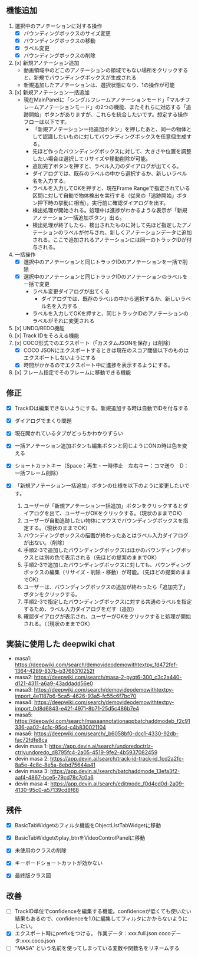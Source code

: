 ## 機能追加

1. 選択中のアノテーションに対する操作
      - [x] バウンディングボックスのサイズ変更 
      - [x] バウンディングボックスの移動
      - [x] ラベル変更
      - [x] バウンディングボックスの削除 
2. [x] 新規アノテーション追加
      - 動画領域中のどこのアノテーションの領域でもない場所をクリックすると、新規でバウンディングボックスが生成される
      - 新規追加したアノテーションは、選択状態になり、1の操作が可能
3. [x] 新規アノテーション一括追加
      - 現在MainPanelに「シングルフレームアノテーションモード」「マルチフレームアノテーションモード」の2つの機能、またそれらに対応する「追跡開始」ボタンがありますが、これらを統合したいです。想定する操作フローは以下です。
          - 「新規アノテーション一括追加ボタン」を押したあと、同一の物体として認識したいものに対してバウンディングボックスを任意個生成する。
          - 先ほど作ったバウンディングボックスに対して、大きさや位置を調整したい場合は選択してリサイズや移動削除が可能。
          - 追加完了ボタンを押すと、ラベル入力のダイアログが出てくる。
          - ダイアログでは、既存のラベルの中から選択するか、新しいラベル名を入力する。
          - ラベルを入力してOKを押すと、現在Frame Rangeで指定されている区間に対して自動で物体検出を実行する（従来の「追跡開始」ボタン押下時の挙動に相当）。実行前に確認ダイアログを出す。
          - 検出処理が開始される。処理中は進捗がわかるような表示が「新規アノテーション一括追加ボタン」出る。
          - 検出処理が終了したら、検出されたものに対して先ほど指定したアノテーションのラベルが付与され、新しくアノテーションデータに追加される。ここで追加されるアノテーションには同一のトラックIDが付与される。
4. 一括操作
      - [x] 選択中のアノテーションと同じトラックIDのアノテーションを一括で削除
      - [x] 選択中のアノテーションと同じトラックIDのアノテーションのラベルを一括で変更
          - ラベル変更ダイアログが出てくる
              - ダイアログでは、既存のラベルの中から選択するか、新しいラベル名を入力する
          - ラベルを入力してOKを押すと、同じトラックIDのアノテーションのラベルがそれに変更される

5. [x] UNDO/REDO機能
6. [x] Track IDをそろえる機能
7. [x] COCO形式でのエクスポート（「カスタムJSONを保存」は削除）
    - [x] COCO JSONにエクスポートするときは現在のスコア閾値以下のものはエクスポートしないようにする
    - [x] 時間がかかるのでエクスポート中に進捗を表示するようにする。
8. [x] フレーム指定でそのフレームに移動できる機能

## 修正

* [x] TrackIDは編集できないようにする。新規追加する時は自動でIDを付与する
* [x] ダイアログでまくり問題
* [x] 現在開かれているタブがどっちかわかりずらい
* [x] 一括アノテーション追加ボタンも編集ボタンと同じようにONの時は色を変える
* [x] ショートカットキー（Space：再生・一時停止　左右キー：コマ送り　D：一括フレーム削除）

* [x] 「新規アノテーション一括追加」ボタンの仕様を以下のように変更したいです。
    1. ユーザーが「新規アノテーション一括追加」ボタンをクリックするとダイアログを出て、ユーザーがOKをクリックする。（現状のままでOK）
    2. ユーザーが自動追跡したい物体にマウスでバウンディングボックスを指定する。（現状のままでOK）
    3. バウンディングボックスの描画が終わったあとはラベル入力ダイアログが出ない。（削除）
    4. 手順2-3で追加したバウンディングボックスはほかのバウンディングボックスとは別の色で表示される（先ほどの提案のままでOK）
    5. 手順2-3で追加したバウンディングボックスに対しても、バウンディングボックスの編集（リサイズ・削除・移動）が可能。（先ほどの提案のままでOK）
    6. ユーザーは、バウンディングボックスの追加が終わったら「追加完了」ボタンをクリックする。
    7. 手順2-3で指定したバウンディングボックスに対する共通のラベルを指定するため、ラベル入力ダイアログをだす（追加）
    8. 確認ダイアログが表示され、ユーザーがOKをクリックすると処理が開始される。（（現状のままでOK）

## 実装に使用した deepwiki chat

* masa1: https://deepwiki.com/search/demovideodemowithtextpy_fd472fef-1364-4289-837b-b3768310252f
* masa2: https://deepwiki.com/search/masa-2-pyqt6-300_c3c2a440-d121-4311-a6a9-43addadd56e0
* masa3: https://deepwiki.com/search/demovideodemowithtextpy-import_4e1187b6-5ca5-4626-93a5-fc55c6f7bc70
* masa4: https://deepwiki.com/search/demovideodemowithtextpy-import_0d8d6843-e42f-4971-8b71-25d5c486b7e4
* masa5: https://deepwiki.com/search/masaannotationappbatchaddmodeb_f2c91336-aa02-4c1c-95cd-c4b830021104
* masa6: https://deepwiki.com/search/_b6058bf0-dcc1-4330-92db-fac72fdfe8ca
* devin masa 1: https://app.devin.ai/search/undoredoctrlz-ctrlyundoredo_d8795fc4-2a05-4519-9fe2-4b5937082459
* devin masa 2: https://app.devin.ai/search/track-id-track-id_1cd2a2fc-8a5e-4c8c-8e5a-8ebd75644a41
* devin masa 3: https://app.devin.ai/search/batchaddmode_13efa3f2-aaf4-4867-bce5-79cd78c7c0a6
* devin masa 4: https://app.devin.ai/search/editmode_f0d4cd0d-2a09-4130-95c0-a57139cd8f68

## 残件

- [x] BasicTabWidgetのフィルタ機能をObjectListTabWidgetに移動
- [x] BasicTabWidgetのplay_btnをVideoControlPanelに移動
- [x] 未使用のクラスの削除
- [x] キーボードショートカットが効かない
- [x] 最終版クラス図


## 改善

- [ ] TrackID単位でconfidenceを編集する機能。confidenceが低くても使いたい結果もあるので、confidenceを1.0に編集してフィルタにかからないようにしたい。
- [x] エクスポート時にprefixをつける。 作業データ：xxx.full.json  cocoデータ:xxx.coco.json
- [ ] "MASA" という名前を使ってしまっている変数や関数名をリネームする